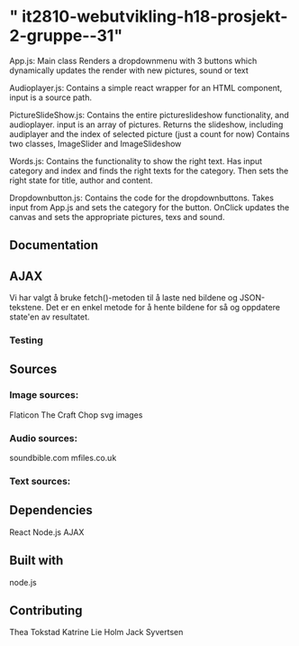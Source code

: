 # " it2810-webutvikling-h18-prosjekt-2-gruppe--31" 

App.js:
Main class
Renders a dropdownmenu with 3 buttons which dynamically updates the render with new pictures, sound or text


Audioplayer.js:
Contains a simple react wrapper for an HTML component, input is a source path.

PictureSlideShow.js:
Contains the entire pictureslideshow functionality, and audioplayer. input is an array of pictures.
Returns the slideshow, including audiplayer and the index of selected picture (just a count for now)
Contains two classes, ImageSlider and ImageSlideshow

Words.js:
Contains the functionality to show the right text. Has input category and index and finds the right texts for the category. Then sets the right state for title, author and content. 

Dropdownbutton.js: 
Contains the code for the dropdownbuttons. Takes input from App.js and sets the category for the button. OnClick updates the canvas and sets the appropriate pictures, texs and sound.

## Documentation

## AJAX
Vi har valgt å bruke fetch()-metoden til å laste ned bildene og JSON-tekstene. Det er en enkel metode for å hente bildene for så og oppdatere state'en av resultatet. 

### Testing

## Sources 
### Image sources:
Flaticon
The Craft Chop
svg images

### Audio sources:
soundbible.com
mfiles.co.uk

### Text sources:


## Dependencies
React
Node.js
AJAX

## Built with
node.js

## Contributing
Thea Tokstad
Katrine Lie Holm
Jack Syvertsen